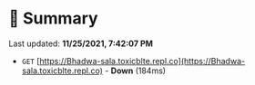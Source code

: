 # 📖 Summary
Last updated: **11/25/2021, 7:42:07 PM**

- `GET` [https://Bhadwa-sala.toxicblte.repl.co](https://Bhadwa-sala.toxicblte.repl.co) - **Down** (184ms)
